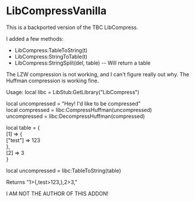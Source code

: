 # LibCompressVanilla

This is a backported version of the TBC LibCompress. 

I added a few methods:
- LibCompress:TableToString(t)
- LibCompress:StringToTable(t)
- LibCompress:StringSplit(del, table) -- Will return a table

The LZW compression is not working, and I can't figure really out why.
The Huffman compression is working fine.

Usage:
local libc = LibStub:GetLibrary("LibCompress")  

local uncompressed = "Hey! I'd like to be compressed"  
local compressed = libc:CompressHuffman(uncompressed)  
uncompressed = libc:DecompressHuffman(compressed)  

local table = {  
  [1] => {  
    ["test"] => 123  
  },  
  [2] => 3  
}  

local uncompressed = libc:TableToString(table)  

Returns "1>{,test>123,},2>3,"  

I AM NOT THE AUTHOR OF THIS ADDON!
